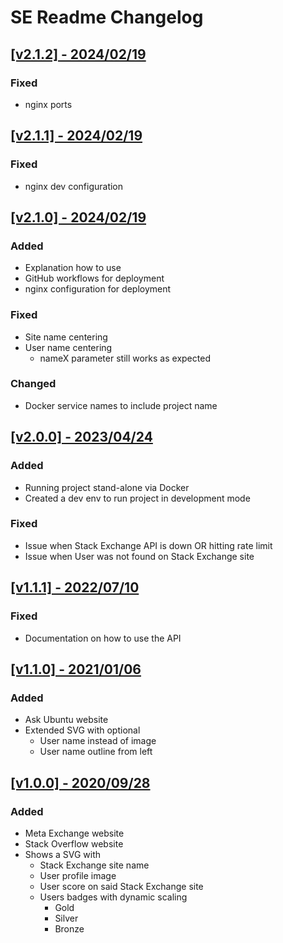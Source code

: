 # SE Readme Changelog

## [[v2.1.2] - 2024/02/19](https://github.com/squeeble-ink/stackexchange.readme-stats/releases/tag/v2.1.2)

### Fixed

- nginx ports

## [[v2.1.1] - 2024/02/19](https://github.com/squeeble-ink/stackexchange.readme-stats/releases/tag/v2.1.1)

### Fixed

- nginx dev configuration

## [[v2.1.0] - 2024/02/19](https://github.com/squeeble-ink/stackexchange.readme-stats/releases/tag/v2.1.0)

### Added

- Explanation how to use
- GitHub workflows for deployment
- nginx configuration for deployment

### Fixed

- Site name centering
- User name centering
  - nameX parameter still works as expected

### Changed 

- Docker service names to include project name

## [[v2.0.0] - 2023/04/24](https://github.com/squeeble-ink/stackexchange.readme-stats/releases/tag/v2.0.0)

### Added

- Running project stand-alone via Docker
- Created a dev env to run project in development mode

### Fixed

- Issue when Stack Exchange API is down OR hitting rate limit
- Issue when User was not found on Stack Exchange site


## [[v1.1.1] - 2022/07/10](https://github.com/squeeble-ink/stackexchange.readme-stats/releases/tag/v1.1.1)

### Fixed

- Documentation on how to use the API

## [[v1.1.0] - 2021/01/06](https://github.com/squeeble-ink/stackexchange.readme-stats/releases/tag/v1.1.0)

### Added

- Ask Ubuntu website
- Extended SVG with optional
  - User name instead of image
  - User name outline from left

## [[v1.0.0] - 2020/09/28](https://github.com/squeeble-ink/stackexchange.readme-stats/releases/tag/v1.0.0)

### Added

- Meta Exchange website
- Stack Overflow website
- Shows a SVG with
  - Stack Exchange site name
  - User profile image
  - User score on said Stack Exchange site
  - Users badges with dynamic scaling
    - Gold
    - Silver
    - Bronze

